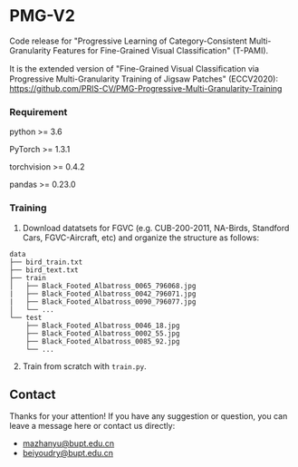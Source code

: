 # PMG-V2
 
Code release for "Progressive Learning of Category-Consistent Multi-Granularity Features for Fine-Grained Visual Classification" (T-PAMI).

It is the extended version of "Fine-Grained Visual Classiﬁcation via Progressive Multi-Granularity Training of Jigsaw Patches" (ECCV2020): https://github.com/PRIS-CV/PMG-Progressive-Multi-Granularity-Training
 
### Requirement
 
python >= 3.6

PyTorch >= 1.3.1

torchvision >= 0.4.2

pandas >= 0.23.0

### Training

1. Download datatsets for FGVC (e.g. CUB-200-2011, NA-Birds, Standford Cars, FGVC-Aircraft, etc) and organize the structure as follows:
```
data
├── bird_train.txt
├── bird_text.txt
├── train
│   ├── Black_Footed_Albatross_0065_796068.jpg
|   ├── Black_Footed_Albatross_0042_796071.jpg
|   ├── Black_Footed_Albatross_0090_796077.jpg
│   └── ...
└── test
    ├── Black_Footed_Albatross_0046_18.jpg
    ├── Black_Footed_Albatross_0002_55.jpg
    ├── Black_Footed_Albatross_0085_92.jpg
    └── ...
```

2. Train from scratch with ``train.py``.


## Contact
Thanks for your attention!
If you have any suggestion or question, you can leave a message here or contact us directly:
- mazhanyu@bupt.edu.cn
- beiyoudry@bupt.edu.cn
